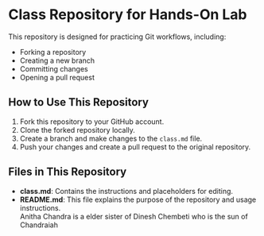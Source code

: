 # Class Repository for Hands-On Lab  

This repository is designed for practicing Git workflows, including:  
- Forking a repository  
- Creating a new branch  
- Committing changes  
- Opening a pull request  

## How to Use This Repository  
1. Fork this repository to your GitHub account.  
2. Clone the forked repository locally.  
3. Create a branch and make changes to the `class.md` file.  
4. Push your changes and create a pull request to the original repository.  

## Files in This Repository  
- **class.md**: Contains the instructions and placeholders for editing.  
- **README.md**: This file explains the purpose of the repository and usage instructions.  
Anitha Chandra is a elder sister of Dinesh Chembeti who is the sun of Chandraiah
